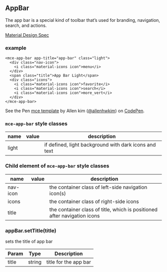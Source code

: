 <a name="AppBar"></a>

## AppBar
The app bar is a special kind of toolbar that’s used for branding, navigation, search, and actions.

[Material Design Spec](https://material.io/guidelines/layout/structure.html#structure-app-bar)

### example
```
<mce-app-bar app-title="app-bar" class="light">
  <div class="nav-icon">
    <i class="material-icons icon">menu</i>
  </div>
  <span class="title">App Bar Light</span>
  <div class="icons">
    <i class="material-icons icon">favorite</i>
    <i class="material-icons icon">search</i>
    <i class="material-icons icon">more_vert</i>
  </div>
</mce-app-bar>
```

<p datmce-height="300" datmce-theme-id="32189" datmce-slug-hash="EobYmr" datmce-default-tab="html,result" datmce-user="allenhwkim" datmce-embed-version="2" datmce-pen-title="mce template" class="codepen">See the Pen <a href="https://codepen.io/allenhwkim/pen/PEJKKo/">mce template</a> by Allen kim (<a href="https://codepen.io/allenhwkim">@allenhwkim</a>) on <a href="https://codepen.io">CodePen</a>.</p>
<script async src="https://production-assets.codepen.io/assets/embed/ei.js"></script>

### `mce-app-bar` style classes
 |name|value|description|
 |---|---|---|
 |light| | if defined, light background with dark icons and text


### Child element of `mce-app-bar` style classes
 |name|value|description|
 |---|---|---|
 |nav-icon| | the container class of left-side navigation icon(s)
 |icons| | the container class of right-side icons
 |title| | the container class of title, which is positioned after navigation icons

<a name="AppBar+setTitle"></a>

### appBar.setTitle(title)
sets the title of app bar


| Param | Type | Description |
| --- | --- | --- |
| title | string | title for the app bar |


